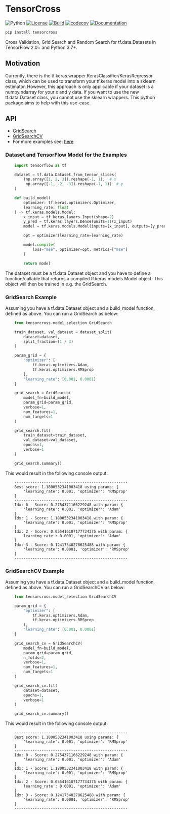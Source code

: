 # TensorCross

![Python](https://img.shields.io/badge/python-%203.8-blue)
[![License](https://camo.githubusercontent.com/890acbdcb87868b382af9a4b1fac507b9659d9bf/68747470733a2f2f696d672e736869656c64732e696f2f62616467652f6c6963656e73652d4d49542d626c75652e737667)](https://github.com/franneck94/TensorCross/blob/main/LICENSE)
[![Build](https://github.com/franneck94/TensorCross/workflows/Test/badge.svg)](https://github.com/franneck94/TensorCross/actions?query=workflow%3A%22Test+and+Coverage%22)
[![codecov](https://codecov.io/gh/franneck94/TensorCross/branch/main/graph/badge.svg)](https://codecov.io/gh/franneck94/TensorCross)
[![Documentation](https://img.shields.io/badge/ref-Documentation-blue)](https://franneck94.github.io/TensorCross/index.html)

```bash
pip install tensorcross
```

Cross Validation, Grid Search and Random Search for tf.data.Datasets in TensorFlow 2.0+ and Python 3.7+.

## Motivation

Currently, there is the tf.keras.wrapper.KerasClassifier/KerasRegressor class,
which can be used to transform your tf.keras model into a sklearn estimator.
However, this approach is only applicable if your dataset is a numpy.ndarray
for your x and y data.
If you want to use the new tf.data.Dataset class, you cannot use the sklearn
wrappers.
This python package aims to help with this use-case.

## API

- [GridSearch](#GridSearch-Example)
- [GridSearchCV](#GridSearchCV-Example)
- For more examples see: [here](examples/)

### Dataset and TensorFlow Model for the Examples

```python
    import tensorflow as tf

    dataset = tf.data.Dataset.from_tensor_slices(
        (np.array([1, 2, 3]).reshape(-1, 1),  # x
         np.array([-1, -2, -3]).reshape(-1, 1))  # y
    )

    def build_model(
        optimizer: tf.keras.optimizers.Optimizer,
        learning_rate: float
    ) -> tf.keras.models.Model:
        x_input = tf.keras.layers.Input(shape=2)
        y_pred = tf.keras.layers.Dense(units=1)(x_input)
        model = tf.keras.models.Model(inputs=[x_input], outputs=[y_pred])

        opt = optimizer(learning_rate=learning_rate)

        model.compile(
            loss="mse", optimizer=opt, metrics=["mse"]
        )

        return model
```

The dataset must be a tf.data.Dataset object and you have to define a
function/callable that returns a compiled tf.keras.models.Model object.
This object will then be trained in e.g. the GridSearch.

### GridSearch Example

Assuming you have a tf.data.Dataset object and a build_model function,
defined as above. You can run a GridSearch as below:

```python
    from tensorcross.model_selection GridSearch

    train_dataset, val_dataset = dataset_split(
        dataset=dataset,
        split_fraction=(1 / 3)
    )

    param_grid = {
        "optimizer": [
            tf.keras.optimizers.Adam,
            tf.keras.optimizers.RMSprop
        ],
        "learning_rate": [0.001, 0.0001]
    }

    grid_search = GridSearch(
        model_fn=build_model,
        param_grid=param_grid,
        verbose=1,
        num_features=1,
        num_targets=1
    )

    grid_search.fit(
        train_dataset=train_dataset,
        val_dataset=val_dataset,
        epochs=1,
        verbose=1
    )

    grid_search.summary()
```

This would result in the following console output:

```console
    --------------------------------------------------
    Best score: 1.1800532341003418 using params: {
        'learning_rate': 0.001, 'optimizer': 'RMSprop'
    }
    --------------------------------------------------
    Idx: 0 - Score: 0.2754371166229248 with param: {
        'learning_rate': 0.001, 'optimizer': 'Adam'
    }
    Idx: 1 - Score: 1.1800532341003418 with param: {
        'learning_rate': 0.001, 'optimizer': 'RMSprop'
    }
    Idx: 2 - Score: 0.055416107177734375 with param: {
        learning_rate': 0.0001, 'optimizer': 'Adam'
    }
    Idx: 3 - Score: 0.12417340278625488 with param: {
        'learning_rate': 0.0001, 'optimizer': 'RMSprop'
    }
    --------------------------------------------------
```

### GridSearchCV Example

Assuming you have a tf.data.Dataset object and a build_model function,
defined as above. You can run a GridSearchCV as below:

```python
    from tensorcross.model_selection GridSearchCV

    param_grid = {
        "optimizer": [
            tf.keras.optimizers.Adam,
            tf.keras.optimizers.RMSprop
        ],
        "learning_rate": [0.001, 0.0001]
    }

    grid_search_cv = GridSearchCV(
        model_fn=build_model,
        param_grid=param_grid,
        n_folds=2,
        verbose=1,
        num_features=1,
        num_targets=1
    )

    grid_search_cv.fit(
        dataset=dataset,
        epochs=1,
        verbose=1
    )

    grid_search_cv.summary()
```

This would result in the following console output:

```console
    --------------------------------------------------
    Best score: 1.1800532341003418 using params: {
        'learning_rate': 0.001, 'optimizer': 'RMSprop'
    }
    --------------------------------------------------
    Idx: 0 - Score: 0.2754371166229248 with param: {
        'learning_rate': 0.001, 'optimizer': 'Adam'
    }
    Idx: 1 - Score: 1.1800532341003418 with param: {
        'learning_rate': 0.001, 'optimizer': 'RMSprop'
    }
    Idx: 2 - Score: 0.055416107177734375 with param: {
        learning_rate': 0.0001, 'optimizer': 'Adam'
    }
    Idx: 3 - Score: 0.12417340278625488 with param: {
        'learning_rate': 0.0001, 'optimizer': 'RMSprop'
    }
    --------------------------------------------------
```
